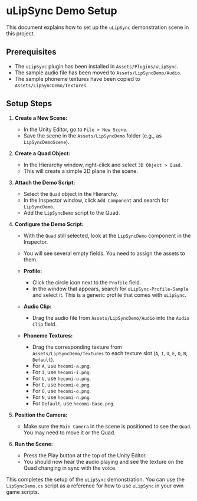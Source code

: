 # uLipSync Demo Setup

This document explains how to set up the `uLipSync` demonstration scene in this project.

## Prerequisites

- The `uLipSync` plugin has been installed in `Assets/Plugins/uLipSync`.
- The sample audio file has been moved to `Assets/LipSyncDemo/Audio`.
- The sample phoneme textures have been copied to `Assets/LipSyncDemo/Textures`.

## Setup Steps

1.  **Create a New Scene:**
    - In the Unity Editor, go to `File > New Scene`.
    - Save the scene in the `Assets/LipSyncDemo` folder (e.g., as `LipSyncDemoScene`).

2.  **Create a Quad Object:**
    - In the Hierarchy window, right-click and select `3D Object > Quad`.
    - This will create a simple 2D plane in the scene.

3.  **Attach the Demo Script:**
    - Select the `Quad` object in the Hierarchy.
    - In the Inspector window, click `Add Component` and search for `LipSyncDemo`.
    - Add the `LipSyncDemo` script to the Quad.

4.  **Configure the Demo Script:**
    - With the `Quad` still selected, look at the `LipSyncDemo` component in the Inspector.
    - You will see several empty fields. You need to assign the assets to them.

    - **Profile:**
        - Click the circle icon next to the `Profile` field.
        - In the window that appears, search for `uLipSync-Profile-Sample` and select it. This is a generic profile that comes with `uLipSync`.

    - **Audio Clip:**
        - Drag the audio file from `Assets/LipSyncDemo/Audio` into the `Audio Clip` field.

    - **Phoneme Textures:**
        - Drag the corresponding texture from `Assets/LipSyncDemo/Textures` to each texture slot (`A`, `I`, `U`, `E`, `O`, `N`, `Default`).
        - For `A`, use `hecomi-a.png`.
        - For `I`, use `hecomi-i.png`.
        - For `U`, use `hecomi-u.png`.
        - For `E`, use `hecomi-e.png`.
        - For `O`, use `hecomi-o.png`.
        - For `N`, use `hecomi-n.png`.
        - For `Default`, use `hecomi-base.png`.

5.  **Position the Camera:**
    - Make sure the `Main Camera` in the scene is positioned to see the `Quad`. You may need to move it or the Quad.

6.  **Run the Scene:**
    - Press the Play button at the top of the Unity Editor.
    - You should now hear the audio playing and see the texture on the Quad changing in sync with the voice.

This completes the setup of the `uLipSync` demonstration. You can use the `LipSyncDemo.cs` script as a reference for how to use `uLipSync` in your own game scripts.
